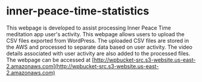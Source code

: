 # inner-peace-time-statistics
This webpage is developed to assist processing Inner Peace Time meditation app user's activity.
This webpage allows users to upload the CSV files exported from WordPress.
The uploaded CSV files are stored in the AWS and processed to separate data based on user activity.
The video details associated with user activity are also added to the processed files. 
The webpage can be accessed at [http://wpbucket-src.s3-website.us-east-2.amazonaws.com](http://wpbucket-src.s3-website.us-east-2.amazonaws.com)

